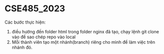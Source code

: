 # CSE485_2023

Các bước thực hiện:
1. điều hướng đến folder html trong folder nginx đã tạo, chạy lệnh git clone vào để sao chép repo vào local
2. Mỗi thành viên tạo một nhánh(branch) riêng cho mình để làm việc trên nhánh đó.